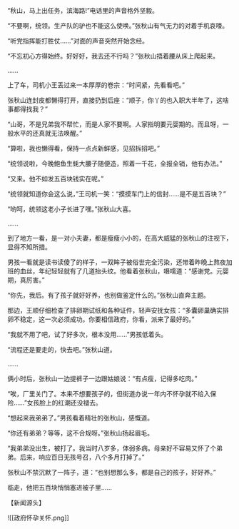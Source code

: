 “秋山，马上出任务，滨海路!”电话里的声音格外坚毅。

“不要啊，统领。生产队的驴也不能这么使唤。”张秋山有气无力的对着手机哀嚎。

“听党指挥能打胜仗……”对面的声音突然开始念经。

“不忘初心方得始终。好好好，我去还不行吗？”张秋山捂着腰从床上爬起来。

……

上了车，司机小王丢过来一本厚厚的卷宗：“时间紧，先看看吧。”

张秋山连封皮都懒得打开，直接扔到后座：“顺子，你丫的也入职大半年了，这啥事都得找我？”

“山哥，不是兄弟我不帮忙，而是人家不要啊。人家指明要元婴期的。而且呀，一般水平的还真就无法唤醒。”

“算啦，我也懒得看，保持一点点新鲜感，见招拆招吧。”

“统领说啦，今晚鲍鱼生蚝大腰子随便造，照着一千花，全报全销，他有办法。”

“又来。他不如发五百块钱实在呢。”

“统领就知道你会这么说，”王司机一笑：“摸摸车门上的信封……是不是五百块？”

“哟呵，统领这老小子长进了嘿。”张秋山大喜。

……


到了地方一看，是一对小夫妻，都是瘦瘦小小的，在高大威猛的张秋山的注视下，显得不知所措。

男孩一看就是读书读傻了的样子，一双眸子被俗世完全污染，还带着昨晚上熬夜加班的血丝，年纪轻轻就有了几道抬头纹。他看着张秋山，嗫嚅道：“感谢党。元婴期，真厉害。”

“你先，我后。有了孩子就好好养，也别做鉴定什么的。”张秋山直奔主题。

那边，王顺仔细检查了排卵期试纸和各种证件，轻声安抚女孩：“多囊卵巢确实排卵不稳定，这一次必须成功。你要相信政府，你看，派来了最好的。”

“我就不用了吧，试了好多次，根本没用……”男孩低着头。

“流程还是要走的，快去吧。”张秋山道。

……

俩小时后，张秋山一边提裤子一边跟姑娘说：“有点瘦，记得多吃肉。”

“唉，厂里关门了。本来不想要孩子的，但街道办说一年内不怀孕就不给入保险……”女孩脸上的红潮还没褪去。

“想起来我弟弟了。”男孩看着精壮的张秋山，感慨道。

“你还有弟弟？等等，这不合规呀。”张秋山扬起眉毛。

“我弟弟没出生，被打了。我当时八岁多，体弱多病。母亲好不容易又怀了个弟弟。后来，响应百日无孩号召，八个多月打掉了。”

张秋山不禁沉默了一阵子，道：“也别想那么多，都是自己的孩子，好好养。”

临走，他把五百块悄悄塞进被子里……

【新闻源头】

![[政府怀孕关怀.png]]